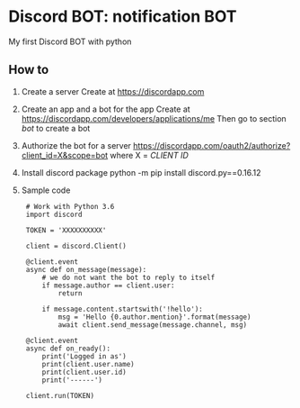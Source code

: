 # Discord BOT: notification BOT

My first Discord BOT with python

## How to

1. Create a server
Create at https://discordapp.com

2. Create an app and a bot for the app
Create at https://discordapp.com/developers/applications/me
Then go to section *bot* to create a bot

3. Authorize the bot for a server
https://discordapp.com/oauth2/authorize?client_id=X&scope=bot
where X = *CLIENT ID*

4. Install discord package
python -m pip install discord.py==0.16.12

5. Sample code

        # Work with Python 3.6
        import discord
        
        TOKEN = 'XXXXXXXXXX'
        
        client = discord.Client()
        
        @client.event
        async def on_message(message):
            # we do not want the bot to reply to itself
            if message.author == client.user:
                return
        
            if message.content.startswith('!hello'):
                msg = 'Hello {0.author.mention}'.format(message)
                await client.send_message(message.channel, msg)
        
        @client.event
        async def on_ready():
            print('Logged in as')
            print(client.user.name)
            print(client.user.id)
            print('------')
        
        client.run(TOKEN)
    
